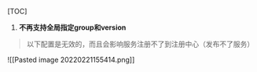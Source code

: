[TOC]

1. **不再支持全局指定group和version**
> 以下配置是无效的，而且会影响服务注册不了到注册中心（发布不了服务）

![[Pasted image 20220221155414.png]]
